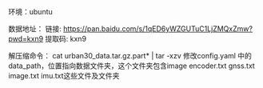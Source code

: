 环境：ubuntu

数据地址：
链接: https://pan.baidu.com/s/1qED6yWZGUTuC1LjZMQxZmw?pwd=kxn9 提取码: kxn9

解压缩命令： cat urban30_data.tar.gz.part* | tar -xzv
修改config.yaml 中的data_path，位置指向数据文件夹，这个文件夹包含image encoder.txt gnss.txt image.txt imu.txt这些文件及文件夹